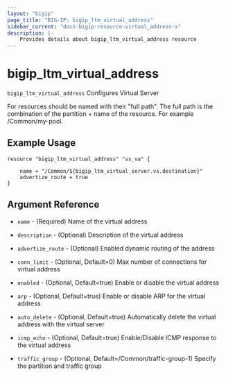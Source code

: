 ```yaml
---
layout: "bigip"
page_title: "BIG-IP: bigip_ltm_virtual_address"
sidebar_current: "docs-bigip-resource-virtual_address-x"
description: |-
    Provides details about bigip_ltm_virtual_address resource
---
```


# bigip\_ltm\_virtual\_address

`bigip_ltm_virtual_address` Configures Virtual Server

For resources should be named with their "full path". The full path is the combination of the partition + name of the resource. For example /Common/my-pool.


## Example Usage


```hcl
resource "bigip_ltm_virtual_address" "vs_va" {

    name = "/Common/${bigip_ltm_virtual_server.vs.destination}"
    advertize_route = true
}

```      

## Argument Reference

* `name` - (Required) Name of the virtual address

* `description` - (Optional) Description of the virtual address

* `advertize_route` - (Optional) Enabled dynamic routing of the address

* `conn_limit` - (Optional, Default=0) Max number of connections for virtual address

* `enabled` - (Optional, Default=true) Enable or disable the virtual address

* `arp` - (Optional, Default=true) Enable or disable ARP for the virtual address

* `auto_delete` - (Optional, Default=true) Automatically delete the virtual address with the virtual server

* `icmp_echo` - (Optional, Default=true) Enable/Disable ICMP response to the virtual address

* `traffic_group` - (Optional, Default=/Common/traffic-group-1) Specify the partition and traffic group
